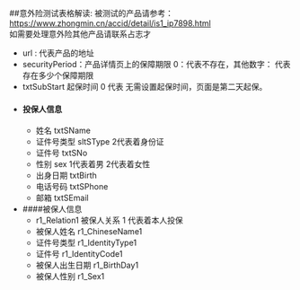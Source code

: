 ##意外险测试表格解读:
  被测试的产品请参考：https://www.zhongmin.cn/accid/detail/is1_ip7898.html  
  如需要处理意外险其他产品请联系占志才
- url : 代表产品的地址 
- securityPeriod：产品详情页上的保障期限 0：代表不存在，其他数字： 代表存在多少个保障期限
- txtSubStart 起保时间 0 代表 无需设置起保时间，页面是第二天起保。
- #### 投保人信息
    - 姓名 txtSName
    - 证件号类型 sltSType 2代表着身份证
    - 证件号 txtSNo
    - 性别 sex 1代表着男 2代表着女性
    - 出身日期 txtBirth 
    - 电话号码 txtSPhone
    - 邮箱 txtSEmail
- ####被保人信息
    - r1_Relation1  被保人关系 1 代表着本人投保 
    -  被保人姓名 r1_ChineseName1
    - 证件号类型 r1_IdentityType1
    - 证件号 r1_IdentityCode1
    - 被保人出生日期  r1_BirthDay1
    - 被保人性别 r1_Sex1
    

 
 


   
 

